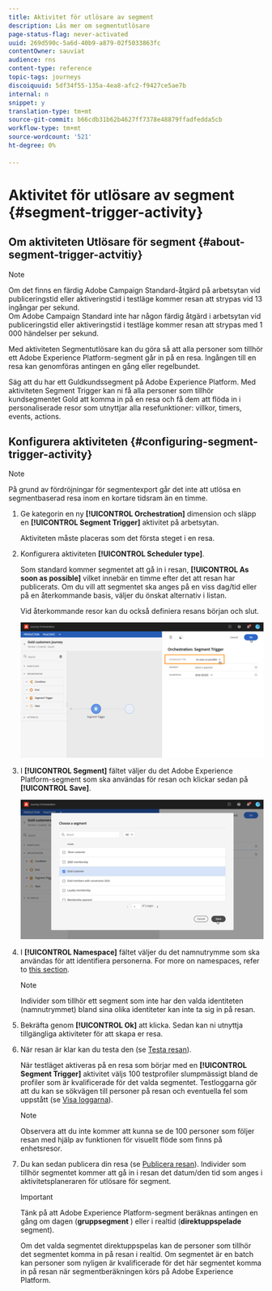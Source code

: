 ```yaml
---
title: Aktivitet för utlösare av segment
description: Läs mer om segmentutlösare
page-status-flag: never-activated
uuid: 269d590c-5a6d-40b9-a879-02f5033863fc
contentOwner: sauviat
audience: rns
content-type: reference
topic-tags: journeys
discoiquuid: 5df34f55-135a-4ea8-afc2-f9427ce5ae7b
internal: n
snippet: y
translation-type: tm+mt
source-git-commit: b66cdb31b62b4627ff7378e48879ffadfedda5cb
workflow-type: tm+mt
source-wordcount: '521'
ht-degree: 0%

---
```



# Aktivitet för utlösare av segment {#segment-trigger-activity}

## Om aktiviteten Utlösare för segment {#about-segment-trigger-actvitiy}

>[!NOTE]
>
>Om det finns en färdig Adobe Campaign Standard-åtgärd på arbetsytan vid publiceringstid eller aktiveringstid i testläge kommer resan att strypas vid 13 ingångar per sekund. <br>Om Adobe Campaign Standard inte har någon färdig åtgärd i arbetsytan vid publiceringstid eller aktiveringstid i testläge kommer resan att strypas med 1 000 händelser per sekund.

Med aktiviteten Segmentutlösare kan du göra så att alla personer som tillhör ett Adobe Experience Platform-segment går in på en resa. Ingången till en resa kan genomföras antingen en gång eller regelbundet.

Säg att du har ett Guldkundssegment på Adobe Experience Platform. Med aktiviteten Segment Trigger kan ni få alla personer som tillhör kundsegmentet Gold att komma in på en resa och få dem att flöda in i personaliserade resor som utnyttjar alla resefunktioner: villkor, timers, events, actions.

## Konfigurera aktiviteten {#configuring-segment-trigger-activity}

>[!NOTE]
>
>På grund av fördröjningar för segmentexport går det inte att utlösa en segmentbaserad resa inom en kortare tidsram än en timme.

1. Ge kategorin en ny **[!UICONTROL Orchestration]** dimension och släpp en **[!UICONTROL Segment Trigger]** aktivitet på arbetsytan.

   Aktiviteten måste placeras som det första steget i en resa.

1. Konfigurera aktiviteten **[!UICONTROL Scheduler type]**.

   Som standard kommer segmentet att gå in i resan, **[!UICONTROL As soon as possible]** vilket innebär en timme efter det att resan har publicerats. Om du vill att segmentet ska anges på en viss dag/tid eller på en återkommande basis, väljer du önskat alternativ i listan.

   Vid återkommande resor kan du också definiera resans början och slut.

   ![](../assets/segment-trigger-schedule.png)

1. I **[!UICONTROL Segment]** fältet väljer du det Adobe Experience Platform-segment som ska användas för resan och klickar sedan på **[!UICONTROL Save]**.

   ![](../assets/segment-trigger-segment-selection.png)

1. I **[!UICONTROL Namespace]** fältet väljer du det namnutrymme som ska användas för att identifiera personerna. For more on namespaces, refer to [this section](../event/selecting-the-namespace.md).

   >[!NOTE]
   >
   >Individer som tillhör ett segment som inte har den valda identiteten (namnutrymmet) bland sina olika identiteter kan inte ta sig in på resan.

1. Bekräfta genom **[!UICONTROL Ok]** att klicka. Sedan kan ni utnyttja tillgängliga aktiviteter för att skapa er resa.

1. När resan är klar kan du testa den (se [Testa resan](../building-journeys/testing-the-journey.md)).

   När testläget aktiveras på en resa som börjar med en **[!UICONTROL Segment Trigger]** aktivitet väljs 100 testprofiler slumpmässigt bland de profiler som är kvalificerade för det valda segmentet. Testloggarna gör att du kan se sökvägen till personer på resan och eventuella fel som uppstått (se [Visa loggarna](../building-journeys/testing-the-journey.md#viewing_logs)).

   >[!NOTE]
   >
   >Observera att du inte kommer att kunna se de 100 personer som följer resan med hjälp av funktionen för visuellt flöde som finns på enhetsresor.

1. Du kan sedan publicera din resa (se [Publicera resan](../building-journeys/publishing-the-journey.md)). Individer som tillhör segmentet kommer att gå in i resan det datum/den tid som anges i aktivitetsplaneraren för utlösare för segment.

   >[!IMPORTANT]
   >
   >Tänk på att Adobe Experience Platform-segment beräknas antingen en gång om dagen (**gruppsegment** ) eller i realtid (**direktuppspelade** segment).
   >
   >Om det valda segmentet direktuppspelas kan de personer som tillhör det segmentet komma in på resan i realtid. Om segmentet är en batch kan personer som nyligen är kvalificerade för det här segmentet komma in på resan när segmentberäkningen körs på Adobe Experience Platform.
